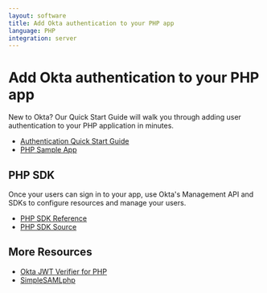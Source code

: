 ```yaml
---
layout: software
title: Add Okta authentication to your PHP app
language: PHP
integration: server
---
```


# Add Okta authentication to your PHP app

New to Okta? Our Quick Start Guide will walk you through adding user authentication to your PHP application in minutes.

<ul class='code-list'>
  <li>
    <a href='/quickstart/#/okta-sign-in-page/php/generic' class='code-button inverse' data-proofer-ignore>
      <span class='code-icon launch-16'></span><span>Authentication Quick Start Guide</span>
    </a>
  </li>
  <li>
    <a href='https://github.com/okta/samples-php-symfony' class='code-button'>
      <span class='fa fa-github'></span><span>PHP Sample App</span>
    </a>
  </li>
</ul>

## PHP SDK

Once your users can sign in to your app, use Okta's Management API and SDKs to configure resources and manage your users.

<ul class='code-list'>
  <li>
    <span class='code-icon expression-16'></span> <a href='https://developer.okta.com/okta-sdk-php/'>PHP SDK Reference</a>
  </li>
  <li>
    <span class='fa fa-github'></span> <a href='https://github.com/okta/okta-sdk-php'>PHP SDK Source</a>
  </li>
</ul>

## More Resources

<ul class='code-list'>
  <li><span class='fa fa-github'></span> <a href='https://github.com/okta/okta-jwt-verifier-php'>Okta JWT Verifier for PHP</a></li>
  <li><span class='code-icon info-16-gray'></span> <a href='simplesamlphp'>SimpleSAMLphp</a></li>
</ul>
